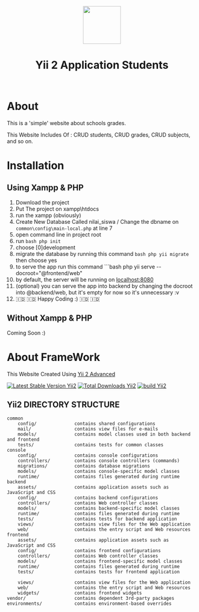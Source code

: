 <p align="center">
    <a href="https://github.com/yiisoft" target="_blank">
        <img src="https://assets.pinterest.com/ext/embed.html?id=355573333054479398" height="100px">
    </a>
    <h1 align="center">Yii 2 Application Students </h1>
    <br>
</p>

# About

This is a 'simple' website about schools grades.

This Website Includes Of : CRUD students, CRUD grades, CRUD subjects, and so on.

# Installation
## Using Xampp & PHP
1. Download the project
2. Put The project on xampp\htdocs
3. run the xampp (obviously)
4. Create New Database Called nilai_siswa / Change the dbname on `common\config\main-local.php` at line 7
5. open command line in project root
6. run ```bash php init ```
7. choose [0]development
8. migrate the database by running this command ```bash php yii migrate``` then choose yes
9. to serve the app run this command ```bash php yii serve --docroot="@frontend/web"
10. by default, the server will be running on [localhost:8080](https://localhost:8080)
11. (optional) you can serve the app into backend by changing the docroot into @backend/web, but it's empty for now so it's unnecessary :v
12. 🇮🇩 🇮🇩 Happy Coding :) 🇮🇩 🇮🇩

## Without Xampp & PHP
Coming Soon :)

# About FrameWork
This Website Created Using [Yii 2 Advanced](https://www.yiiframework.com/) 

[![Latest Stable Version Yii2](https://img.shields.io/packagist/v/yiisoft/yii2-app-advanced.svg)](https://packagist.org/packages/yiisoft/yii2-app-advanced)
[![Total Downloads Yii2](https://img.shields.io/packagist/dt/yiisoft/yii2-app-advanced.svg)](https://packagist.org/packages/yiisoft/yii2-app-advanced)
[![build Yii2](https://github.com/yiisoft/yii2-app-advanced/workflows/build/badge.svg)](https://github.com/yiisoft/yii2-app-advanced/actions?query=workflow%3Abuild)

Yii2 DIRECTORY STRUCTURE
-------------------

```
common
    config/              contains shared configurations
    mail/                contains view files for e-mails
    models/              contains model classes used in both backend and frontend
    tests/               contains tests for common classes    
console
    config/              contains console configurations
    controllers/         contains console controllers (commands)
    migrations/          contains database migrations
    models/              contains console-specific model classes
    runtime/             contains files generated during runtime
backend
    assets/              contains application assets such as JavaScript and CSS
    config/              contains backend configurations
    controllers/         contains Web controller classes
    models/              contains backend-specific model classes
    runtime/             contains files generated during runtime
    tests/               contains tests for backend application    
    views/               contains view files for the Web application
    web/                 contains the entry script and Web resources
frontend
    assets/              contains application assets such as JavaScript and CSS
    config/              contains frontend configurations
    controllers/         contains Web controller classes
    models/              contains frontend-specific model classes
    runtime/             contains files generated during runtime
    tests/               contains tests for frontend application

    views/               contains view files for the Web application
    web/                 contains the entry script and Web resources
    widgets/             contains frontend widgets
vendor/                  contains dependent 3rd-party packages
environments/            contains environment-based overrides
```
